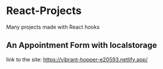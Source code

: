 # React-Projects
Many projects made with React hooks

## An Appointment Form with localstorage
link to the site: https://vibrant-hopper-e20593.netlify.app/
